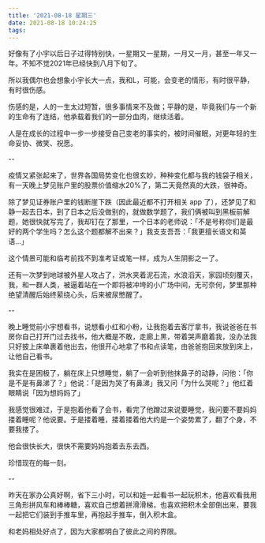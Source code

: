 ```yaml
---
title: '2021-08-18 星期三'
date: 2021-08-18 10:24:25
tags:
---
```


好像有了小宇以后日子过得特别快，一星期又一星期，一月又一月，甚至一年又一年。不知不觉2021年已经快到八月下旬了。

所以我偶尔也会想象小宇长大一点，我和L，可能，会变老的情形，有时很平静，有时很伤感。

伤感的是，人的一生太过短暂，很多事情来不及做；平静的是，毕竟我们与一个新的生命有了连结，他承载着我们的一部分血肉，继续活着。

人是在成长的过程中一步一步接受自己变老的事实的，被时间催眠，对更年轻的生命妥协、微笑、祝愿。

--

疫情又紧张起来了，世界各国局势变化也很玄妙，种种变化都与我的钱袋子相关，有一天晚上梦见账户里的股票价值缩水20%了，第二天竟然真的大跌，很神奇。

除了梦见证券账户里的钱断崖下跌（因此最近都不打开相关 app 了），还梦见了和静一起去日本，到了日本之后没做别的，就做数学题了，我们俩被叫到黑板前解题，她很快就写完了，我却钉在了那里，一个日本的老师说：「不是号称你们是最好的两个学生吗？怎么这个题都解不出来？」我支支吾吾：「我更擅长语文和英语...」

这个情景可能和临考前找不到准考证或笔一样，成为人生阴影之一了。

还有一次梦到地球被外星人攻占了，洪水夹着泥石流，水浪滔天，家园顷刻覆灭，我，和一群人类，被逼着站在一个即将被冲垮的小广场中间，无可奈何，梦里那种绝望清醒后始终萦绕心头，后来被尿憋醒了。

--

晚上睡觉前小宇想看书，说想看小红和小粉，让我抱着去客厅拿书，我说爸爸在书房你自己打开门过去找书，他大概是不敢，走廊上黑，带着哭声磨着我，没办法我只好披上床单裹着他出去，他很开心地拿了书和点读笔，由爸爸抱回来放到床上，让他自己看书。

我实在是困极了，躺在床上只想睡觉，躺了一会听到他抹鼻子的动静，问他：「你是不是有鼻涕了？」他说：「是因为哭了有鼻涕」我又问「为什么哭呢？」他红着眼睛说「因为想妈妈了」

我感觉很难过，于是抱着他看了会书，看完了他蹭过来说要睡觉，我问要不要妈妈搂着睡呢？他说要。于是搂着睡，搂着搂着他大约是一个姿势累了，翻了个身，不要我搂了。

他会很快长大，很快不需要妈妈抱着去东去西。

珍惜现在的每一刻。

--

昨天在家办公真好啊，省下三小时，可以和娃一起看书一起玩积木，他喜欢看我用三角形拼风车和棒棒糖，喜欢自己想着拼滑滑梯，也喜欢把积木全部倒出来，要我一起把它们装到手推车里，再抱起手推车，倒入积木盒。

和老妈相处好点了，因为大家都明白了彼此之间的界限。

